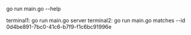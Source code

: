 go run main.go --help



terminal1:
go run main.go server
terminal2:
go run main.go matches --id 0d4be891-7bc0-41c6-b7f9-f1c6bc91996e
